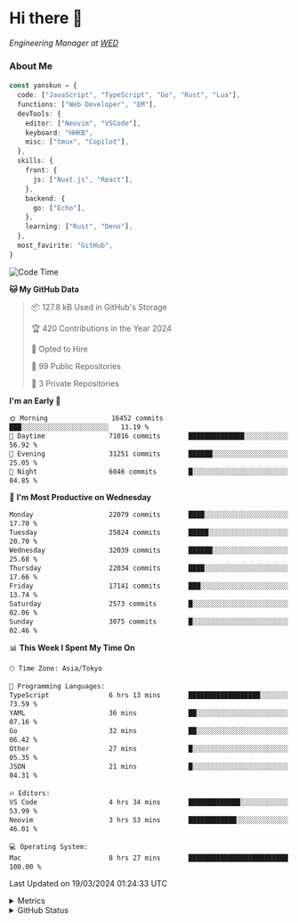 # Hi there&nbsp;:wave:

<!-- ![Alt text](https://spotify-recently-played-readme.vercel.app/api?user=31kynbuubkiu3r4qh4hjuaglhfay) -->

_Engineering Manager at [WED](https://github.com/wedinc)_

### About Me

```ts
const yanskun = {
  code: ["JavaScript", "TypeScript", "Go", "Rust", "Lua"],
  functions: ["Web Developer", "EM"],
  devTools: {
    editor: ["Neovim", "VSCode"],
    keyboard: "HHKB",
    misc: ["tmux", "Copilot"],
  },
  skills: {
    front: {
      js: ["Nuxt.js", "React"],
    },
    backend: {
      go: ["Echo"],
    },
    learning: ["Rust", "Deno"],
  },
  most_favirite: "GitHub",
}
```

<!--START_SECTION:waka-->
![Code Time](http://img.shields.io/badge/Code%20Time-745%20hrs%2024%20mins-blue)

**🐱 My GitHub Data** 

> 📦 127.8 kB Used in GitHub's Storage 
 > 
> 🏆 420 Contributions in the Year 2024
 > 
> 💼 Opted to Hire
 > 
> 📜 99 Public Repositories 
 > 
> 🔑 3 Private Repositories 
 > 
**I'm an Early 🐤** 

```text
🌞 Morning                16452 commits       ███░░░░░░░░░░░░░░░░░░░░░░   13.19 % 
🌆 Daytime                71016 commits       ██████████████░░░░░░░░░░░   56.92 % 
🌃 Evening                31251 commits       ██████░░░░░░░░░░░░░░░░░░░   25.05 % 
🌙 Night                  6046 commits        █░░░░░░░░░░░░░░░░░░░░░░░░   04.85 % 
```
📅 **I'm Most Productive on Wednesday** 

```text
Monday                   22079 commits       ████░░░░░░░░░░░░░░░░░░░░░   17.70 % 
Tuesday                  25824 commits       █████░░░░░░░░░░░░░░░░░░░░   20.70 % 
Wednesday                32039 commits       ██████░░░░░░░░░░░░░░░░░░░   25.68 % 
Thursday                 22034 commits       ████░░░░░░░░░░░░░░░░░░░░░   17.66 % 
Friday                   17141 commits       ███░░░░░░░░░░░░░░░░░░░░░░   13.74 % 
Saturday                 2573 commits        █░░░░░░░░░░░░░░░░░░░░░░░░   02.06 % 
Sunday                   3075 commits        █░░░░░░░░░░░░░░░░░░░░░░░░   02.46 % 
```


📊 **This Week I Spent My Time On** 

```text
🕑︎ Time Zone: Asia/Tokyo

💬 Programming Languages: 
TypeScript               6 hrs 13 mins       ██████████████████░░░░░░░   73.59 % 
YAML                     36 mins             ██░░░░░░░░░░░░░░░░░░░░░░░   07.16 % 
Go                       32 mins             ██░░░░░░░░░░░░░░░░░░░░░░░   06.42 % 
Other                    27 mins             █░░░░░░░░░░░░░░░░░░░░░░░░   05.35 % 
JSON                     21 mins             █░░░░░░░░░░░░░░░░░░░░░░░░   04.31 % 

🔥 Editors: 
VS Code                  4 hrs 34 mins       █████████████░░░░░░░░░░░░   53.99 % 
Neovim                   3 hrs 53 mins       ████████████░░░░░░░░░░░░░   46.01 % 

💻 Operating System: 
Mac                      8 hrs 27 mins       █████████████████████████   100.00 % 
```


 Last Updated on 19/03/2024 01:24:33 UTC
<!--END_SECTION:waka-->

<details>
  <summary>Metrics</summary>
  <img src="https://github.com/yanskun/yanskun/blob/main/github-metrics.svg" alt="Metrics">
</details>

<details>
  <summary>GitHub Status</summary>
  <picture>
    <source media="(prefers-color-scheme: dark)" srcset="https://raw.githubusercontent.com/yanskun/yanskun/master/profile-summary-card-output/nord_dark/0-profile-details.svg">
   <img src="https://raw.githubusercontent.com/yanskun/yanskun/master/profile-summary-card-output/default/0-profile-details.svg">
  </picture>
  <br>
  <picture>
    <source media="(prefers-color-scheme: dark)" srcset="https://raw.githubusercontent.com/yanskun/yanskun/master/profile-summary-card-output/nord_dark/1-repos-per-language.svg">
   <img src="https://raw.githubusercontent.com/yanskun/yanskun/master/profile-summary-card-output/default/1-repos-per-language.svg">
  </picture>
  <picture>
    <source media="(prefers-color-scheme: dark)" srcset="https://raw.githubusercontent.com/yanskun/yanskun/master/profile-summary-card-output/nord_dark/2-most-commit-language.svg">
   <img src="https://raw.githubusercontent.com/yanskun/yanskun/master/profile-summary-card-output/default/2-most-commit-language.svg">
  </picture>
  <br>
  <picture>
    <source media="(prefers-color-scheme: dark)" srcset="https://raw.githubusercontent.com/yanskun/yanskun/master/profile-summary-card-output/nord_dark/3-stats.svg">
   <img src="https://raw.githubusercontent.com/yanskun/yanskun/master/profile-summary-card-output/default/3-stats.svg">
  </picture>
  <picture>
    <source media="(prefers-color-scheme: dark)" srcset="https://raw.githubusercontent.com/yanskun/yanskun/master/profile-summary-card-output/nord_dark/4-productive-time.svg">
   <img src="https://raw.githubusercontent.com/yanskun/yanskun/master/profile-summary-card-output/default/4-productive-time.svg">
  </picture>
</details>

